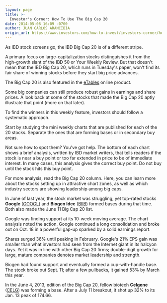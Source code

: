 ```yaml
---
layout: page
title: >-
  Investor's Corner: How To Use The Big Cap 20
date: 2014-05-08 16:09 -0700
author: JUAN CARLOS ARANCIBIA
origin_url: https://www.investors.com/how-to-invest/investors-corner/how-to-use-big-cap-20
---
```





As IBD stock screens go, the IBD Big Cap 20 is of a different stripe.


A primary focus on large-capitalization stocks distinguishes it from the high-growth slant of the IBD 50 or Your Weekly Review. But that doesn't mean that the IBD Big Cap 20, which runs in Tuesday's paper, won't find its fair share of winning stocks before they start big price advances.


The Big Cap 20 is also featured in the [eTables](http://research.investors.com/etables/default.aspx?nav=ResearcheTables) online product.


Some big companies can still produce robust gains in earnings and share prices. A look back at some of the stocks that made the Big Cap 20 aptly illustrate that point (more on that later).


To find the winners in this weekly feature, investors should follow a systematic approach.


Start by studying the mini weekly charts that are published for each of the 20 stocks. Separate the ones that are forming bases or in secondary buy areas.


Not sure how to spot them? You've got help. The bottom of each chart shows a brief analysis, written by IBD market writers, that tells readers if the stock is near a buy point or too far extended in price to be of immediate interest. In many cases, this analysis gives the correct buy point. Do not buy until the stock hits this buy point.


For more analysis, read the Big Cap 20 column. Here, you can learn more about the stocks setting up in attractive chart zones, as well as which industry sectors are showing leadership among big caps.


In June of last year, the stock market was struggling, yet top-rated stocks **Google** ([GOOGL](https://research.investors.com/quote.aspx?symbol=GOOGL)) and **Biogen Idec** ([BIIB](https://research.investors.com/quote.aspx?symbol=BIIB)) formed bases during that time. Both also made the June 11 Big Cap 20 list.


Google was finding support at its 10-week moving average. The chart analysis noted the action. Google continued a long consolidation and broke out on Oct. 18 in a powerful gap-up sparked by a solid earnings report.


Shares surged 36% until peaking in February. Google's 21% EPS gain was smaller than what investors had seen from the Internet giant in its halcyon days. Yet it was in line with other Big Cap 20 firms; double-digit growth for large, mature companies denotes market leadership and strength.


Biogen had found support and eventually formed a cup-with-handle base. The stock broke out Sept. 11; after a few pullbacks, it gained 53% by March this year.


In the June 4, 2013, edition of the Big Cap 20, fellow biotech **Celgene** ([CELG](https://research.investors.com/quote.aspx?symbol=CELG)) was forming a base. After a July 11 breakout, it shot up 32% to its Jan. 13 peak of 174.66.




